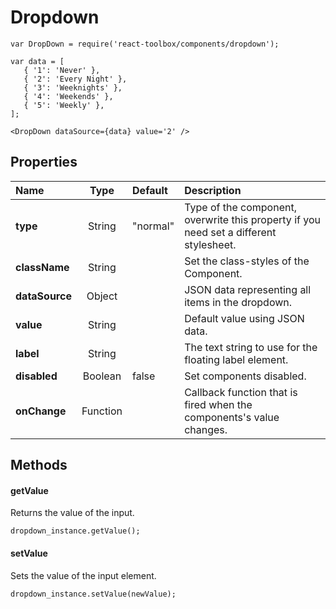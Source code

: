 # Dropdown

```
var DropDown = require('react-toolbox/components/dropdown');

var data = [
   { '1': 'Never' },
   { '2': 'Every Night' },
   { '3': 'Weeknights' },
   { '4': 'Weekends' },
   { '5': 'Weekly' },
];

<DropDown dataSource={data} value='2' />
```

## Properties

| Name              | Type          | Default         | Description|
|:-                 |:-:            | :-              |:-|
| **type**          | String        | "normal"        | Type of the component, overwrite this property if you need set a different stylesheet.|
| **className**     | String        |                 | Set the class-styles of the Component.|
| **dataSource**    | Object        |                 | JSON data representing all items in the dropdown.|
| **value**         | String        |                 | Default value using JSON data.|
| **label**         | String        |                 | The text string to use for the floating label element.|
| **disabled**      | Boolean       | false           | Set components disabled.|
| **onChange**      | Function      |                 | Callback function that is fired when the components's value changes.|

## Methods

#### getValue
Returns the value of the input.

```
dropdown_instance.getValue();
```

#### setValue
Sets the value of the input element.

```
dropdown_instance.setValue(newValue);
```
